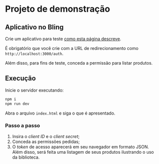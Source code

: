 # Projeto de demonstração

## Aplicativo no Bling

Crie um aplicativo para teste [como esta página descreve](https://developer.bling.com.br/aplicativos#introdu%C3%A7%C3%A3o).

É obrigatório que você crie com a URL de redirecionamento como `http://localhost:3000/auth`.

Além disso, para fins de teste, conceda a permissão para listar produtos.

## Execução

Inicie o servidor executando:

```bash
npm i
npm run dev
```

Abra o arquivo `index.html` e siga o que é apresentado.

### Passo a passo

1. Insira o _client ID_ e o _client secret_;
2. Conceda as permissões pedidas;
3. O _token_ de acesso aparecerá em seu navegador em formato JSON. Além disso,
   será feita uma listagem de seus produtos ilustrando o uso da biblioteca.
